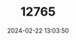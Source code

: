 ---
title: "12765"
category: "Smutsia temminckii"
draft: false
date: 2024-02-22 13:03:50
languages:
  English: ["Cape Pangolin", "Ground Pangolin", "Steppe Pangolin", "Temminck's Pangolin"]
  Chichewa; Chewa; Nyanja: ["Ngaka"]
  Spanish; Castilian: ["Pangolín del Cabo"]
  French: ["Pangolin terrestre du Cap"]
---